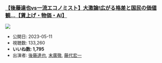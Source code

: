 ### [【後藤達也vs一流エコノミスト】大激論!広がる格差と国民の価値観…【賃上げ・物価・AI】](https://www.youtube.com/watch?v=BBSaH4syMuc)
[![](https://img.youtube.com/vi/BBSaH4syMuc/sddefault.jpg)](https://www.youtube.com/watch?v=BBSaH4syMuc)
-   公開日: 2023-05-11
-   視聴数: 133,260
-   **いいね数: 1,795**
-   出演者: [後藤達也](/rehacq_fan/people/後藤達也 "wikilink"), [末廣徹](/rehacq_fan/people/末廣徹 "wikilink"), [藤代宏一](/rehacq_fan/people/藤代宏一 "wikilink")
